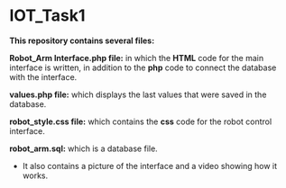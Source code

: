 # IOT_Task1

**This repository contains several files:**

**Robot_Arm Interface.php file:** in which the **HTML** code for the main interface is written, in addition to the **php** code to connect the database with the interface.

**values.php file:** which displays the last values that were saved in the database.

**robot_style.css file:** which contains the **css** code for the robot control interface.

**robot_arm.sql:** which is a database file.

- It also contains a picture of the interface and a video showing how it works.
